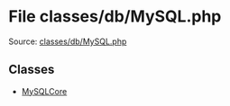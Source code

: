 File classes/db/MySQL.php
=========

Source: [classes/db/MySQL.php](https://github.com/PrestaShop/PrestaShop/blob/1.5.0.5/classes/db/MySQL.php)


Classes
-------

* [MySQLCore](class.MySQLCore.md)

